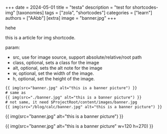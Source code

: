 +++
date = 2024-05-01
title = "testa"
description = "test for shortcodes-img"
[taxonomies]
tags = ["zola", "shortcodes"]
categories = ["learn"]
authors = ["AAbb"]
[extra]
image = "banner.jpg"
+++


hehe

this is a article for img shortcode.

param:

- src, use for image source, support absolute/relative/root path
- class, optional, sets a class for the image
- alt, optional, sets the alt note for the image
- w, optional, set the width of the image.
- h, optional, set the height of the image.


```html
{{ img(src="banner.jpg" alt="this is a banner picture") }}
# same as
{{ img(src="./banner.jpg" alt="this is a banner picture") }}
# not same, it need $ProjectRoot/content/images/banner.jpg
{{ img(src="/blog/calc/banner.jpg" alt="this is a banner picture") }}
```

{{ img(src="banner.jpg" alt="this is a banner picture") }}

{{ img(src="banner.jpg" alt="this is a banner picture" w=120 h=270) }}
